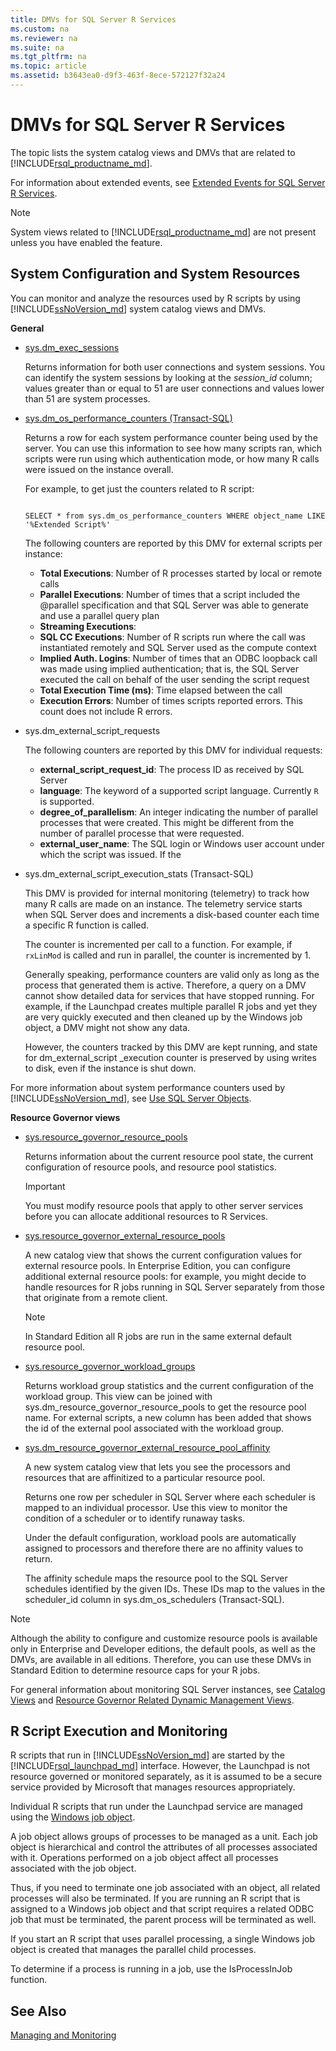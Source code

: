 ```yaml
---
title: DMVs for SQL Server R Services
ms.custom: na
ms.reviewer: na
ms.suite: na
ms.tgt_pltfrm: na
ms.topic: article
ms.assetid: b3643ea0-d9f3-463f-8ece-572127f32a24
---
```

# DMVs for SQL Server R Services

The topic lists the system catalog views and DMVs that are related to [!INCLUDE[rsql_productname_md](../../Token/Other/rsql_productname_md.md)]. 


For information about extended events, see [Extended Events for SQL Server R Services](../../Topics/TopicNameNotContainA/Extended-Events-for-SQL-Server-R-Services.md).

> [!NOTE]
> 
> System views related to [!INCLUDE[rsql_productname_md](../../Token/Other/rsql_productname_md.md)] are not present unless you have enabled the feature.

## System Configuration and System Resources

You can monitor and analyze the resources used by R scripts by using [!INCLUDE[ssNoVersion_md](../../Token/Other/ssNoVersion_md.md)] system catalog views and DMVs.

**General**
+ [ sys.dm_exec_sessions](sys.dm_exec_sessions%20\(Transact-SQL\).md)

  Returns information for both user connections and system sessions. You can identify the system sessions by looking at the _session_id_ column; values greater than or equal to 51 are user connections and values lower than 51 are system processes. 



+ [sys.dm_os_performance_counters (Transact-SQL)](sys.dm_os_performance_counters%20\(Transact-SQL\).md)

  Returns a row for each system performance counter being used by the server.  You can use this information to see how many scripts ran, which scripts were run using which authentication mode, or how many R calls were issued on the instance overall.

  For example, to get just the counters related to R script:

  ~~~~

  SELECT * from sys.dm_os_performance_counters WHERE object_name LIKE '%Extended Script%'

  ~~~~

  The following counters are reported by this DMV for external scripts per instance:

  + **Total Executions**: Number of R processes started by local or remote calls
  + **Parallel Executions**: Number of times that a script included the @parallel specification and that SQL Server was able to generate and use a parallel query plan
  + **Streaming Executions**: 
  + **SQL CC Executions**: Number of R scripts run where the call was instantiated remotely and SQL Server used as the compute context 
  + **Implied Auth. Logins**: Number of times that an ODBC loopback call was made using implied authentication; that is, the SQL Server executed the call on behalf of the user sending the script request
  + **Total Execution Time (ms)**: Time elapsed between the call 
  + **Execution Errors**: Number of times scripts reported errors. This count does not include R errors.


+ sys.dm_external_script_requests

  The following counters are reported by this DMV for individual requests:
  + **external_script_request_id**: The process ID as received by SQL Server	
  + **language**: The keyword of a supported script language. Currently `R` is supported.
  + **degree_of_parallelism**: 	An integer indicating the number of parallel processes that were created. This might be different from the number of parallel processe that were requested. 
  + **external_user_name**: The SQL login or Windows user account under which the script was issued. If the
  

+ sys.dm_external_script_execution_stats (Transact-SQL)

  This DMV is provided for internal monitoring (telemetry) to track how many R calls are made on an instance. The telemetry service starts when SQL Server does and increments a disk-based counter each time a specific R function is called.

  The counter is incremented per call to a function. For example, if `rxLinMod` is called and run in parallel, the counter is incremented by 1.
  
  Generally speaking, performance counters are valid only as long as the process that generated them is active. Therefore, a query on a DMV cannot show detailed data for  services that have stopped running. For example, if the Launchpad creates multiple parallel R jobs and yet they are very quickly executed and then cleaned up by the Windows job object, a DMV might not show any data.
 
  However, the counters tracked by this DMV are kept running, and state for dm_external_script _execution counter is preserved by using writes to disk, even if the instance is shut down.
 
 For more information about system performance counters used by [!INCLUDE[ssNoVersion_md](../../Token/Other/ssNoVersion_md.md)], see [Use SQL Server Objects](../../Topics/TopicNameNotContainA/Use-SQL-Server-Objects.md).

**Resource Governor views**

+ [sys.resource_governor_resource_pools](sys.resource_governor_resource_pools%20\(Transact-SQL\).md)

  Returns information about the current resource pool state, the current configuration of resource pools, and resource pool statistics.

  > [!IMPORTANT]
  > 
  > You must modify resource pools that apply to other server services before you can allocate additional resources to R Services.


+ [sys.resource_governor_external_resource_pools](sys.resource_governor_external_resource_pools%20\(Transact-SQL\).md)

  A new catalog view that shows the current configuration values for external resource pools.
  In Enterprise Edition, you can configure additional external resource pools: for example, you might decide to handle resources for R jobs running in SQL Server separately from those that originate from a remote client. 

  > [!NOTE]
  > 
  > In Standard Edition all R jobs are run in the same external default resource pool.

+ [sys.resource_governor_workload_groups](sys.resource_governor_workload_groups%20\(Transact-SQL\).md)

  Returns workload group statistics and the current configuration of the workload group. This view can be joined with sys.dm_resource_governor_resource_pools to get the resource pool name.
  For external scripts, a new column has been added that shows the id of the external pool associated with the workload group. 


+ [sys.dm_resource_governor_external_resource_pool_affinity](sys.dm_resource_governor_external_resource_pool_affinity%20\(Transact-SQL\).md)

  A new system catalog view that lets you see the processors and resources that are affinitized to a particular resource pool.

  Returns one row per scheduler in SQL Server where each scheduler is mapped to an individual processor. Use this view to monitor the condition of a scheduler or to identify runaway tasks.

  Under the default configuration, workload pools are automatically assigned to processors and therefore there are no affinity values to return.

  The affinity schedule maps the resource pool to the SQL Server schedules identified by the given IDs. These IDs map to the values in the scheduler_id column in sys.dm_os_schedulers (Transact-SQL).


> [!NOTE] 
> 
> Although the ability to configure and customize resource pools is available only in Enterprise and Developer editions, the default pools, as well as the DMVs, are available in all editions. Therefore, you can use these DMVs in Standard Edition to determine resource caps for your R jobs. 

For general information about monitoring SQL Server instances, see [Catalog Views](Catalog%20Views%20\(Transact-SQL\).md) and [Resource Governor Related Dynamic Management Views](Resource%20Governor%20Related%20Dynamic%20Management%20Views%20\(Transact-SQL\).md).

## R Script Execution and Monitoring

R scripts that run in [!INCLUDE[ssNoVersion_md](../../Token/Other/ssNoVersion_md.md)] are started by the [!INCLUDE[rsql_launchpad_md](../../Token/Other/rsql_launchpad_md.md)] interface. However, the Launchpad is not resource governed or monitored separately, as it is assumed to be a secure service provided by Microsoft that manages resources appropriately.

Individual R scripts that run under the Launchpad service are managed using the 
[Windows job object](https://msdn.microsoft.com/library/windows/desktop/ms684161.aspx).

A job object allows groups of processes to be managed as a unit. Each job object is hierarchical and control the attributes of all processes associated with it. Operations performed on a job object affect all processes associated with the job object. 

Thus, if you need to terminate one job associated with an object, all related processes will also be terminated. If you are running an R script that is assigned to a Windows job object and that script requires a related ODBC job that must be terminated, the parent process will be terminated as well. 

If you start an R script that uses parallel processing, a single Windows job object is created that manages the parallel child processes.

To determine if a process is running in a job, use the IsProcessInJob function.

## See Also
[Managing and Monitoring](../../Topics/TopicNameNotContainA/Managing-and-Monitoring-R-Solutions.md)

